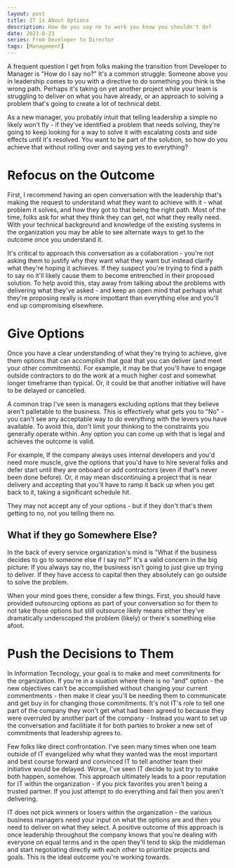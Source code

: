 ```yaml
---
layout: post
title: IT is About Options
description: How do you say no to work you know you shouldn't do?
date: 2023-8-23
series: From Developer to Director
tags: [Management]
---
```


A frequent question I get from folks making the transition from Developer to Manager is "How do I say no?"  It's a common struggle: Someone above you in leadership comes to you with a directive to do something you think is the wrong path.  Perhaps it's taking on yet another project while your team is struggling to deliver on what you have already, or an approach to solving a problem that's going to create a lot of technical debt.

As a new manager, you probably intuit that telling leadership a simple no likely won't fly - if they've identified a problem that needs solving, they're going to keep looking for a way to solve it with escalating costs and side effects until it's resolved.  You want to be part of the solution, so how do you achieve that without rolling over and saying yes to everything?

# Refocus on the Outcome

First, I recommend having an open conversation with the leadership that's making the request to understand what they want to achieve with it - what problem it solves, and how they got to that being the right path.  Most of the time, folks ask for what they think they can get, not what they really need.  With your technical background and knowledge of the existing systems in the organization you may be able to see alternate ways to get to the outcome once you understand it.

It's critical to approach this conversation as a collaboration - you're not asking them to justify why they want what they want but instead clarify what they're hoping it achieves.  If they suspect you're trying to find a path to say no it'll likely cause them to become entrenched in their proposed solution.  To help avoid this, stay away from talking about the problems with delivering what they've asked - and keep an open mind that perhaps what they're proposing really is more impottant than everything else and you'll end up compromising elsewhere.

# Give Options

Once you have a clear understanding of what they're trying to achieve, give them options that can accomplish that goal that you can deliver (and meet your other commitments).  For example, it may be that you'll have to engage outside contractors to do the work at a much higher cost and somewhat longer timeframe than typical.  Or, it could be that another initiative will have to be delayed or cancelled.  

A common trap I've seen is managers excluding options that they believe aren't palletable to the business. This is effectively what gets you to "No" - you can't see any acceptable way to do everything with the levers you have available.  To avoid this, don't limit your thinking to the constraints you generally operate within.  Any option you can come up with that is legal and achieves the outcome is valid.

For example, If the company always uses internal developers and you'd need more muscle, give the options that you'd have to hire several folks and defer start until they are onboard or add contractors (even if that's never been done before).  Or, it may mean discontinuing a project that is near delivery and accepting that you'll have to ramp it back up when you get back to it, taking a significant schedule hit.  

They may not accept any of your options - but if they don't that's them getting to no, not you telling them no.

## What if they go Somewhere Else?

In the back of every service organization's mind is "What if the business decides to go to someone else if I say no?"  It's a valid concern in the big picture: If you always say no, the business isn't going to just give up trying to deliver.  If they have access to capital then they absolutely can go outside to solve the problem.  

When your mind goes there, consider a few things.  First, you should have provided outsourcing options as part of your conversation so for them to not take those options but still outsource likely means either they've dramatically underscoped the problem (likely) or there's something else afoot.  

# Push the Decisions to Them

In Information Tecnology, your goal is to make and meet commitments for the organization.  If you're in a siuation where there is no "and" option - the new objectives can't be accomplished without changing your current commentments - then make it clear you'll be needing them to communicate and get buy in for changing those commitments.  It's not IT's role to tell one part of the company they won't get what had been agreed to because they were overruled by another part of the company - Instead you want to set up the conversation and facilitiate it for both parties to broker a new set of commitments that leadership agrees to.

Few folks like direct confrontation. I've seen many times when one team outside of IT evangelized why what they wanted was the most important and best course forward and convinced IT to tell another team their initiative would be delayed.  Worse, I've seen IT decide to just try to make both happen, somehow.  This approach ultimately leads to a poor reputation for IT within the organization - if you pick favorites you aren't being a trusted partner.  If you just attempt to do everything and fail then you aren't delivering.

IT does not pick winners or losers within the organization - the various business managers need your input on what the options are and then you need to deliver on what they select.  A positive outcome of this approach is once leadership throughout the company knows that you're dealing with everyone on equal terms and in the open they'll tend to skip the middleman and start negotiating directly with each other to prioritize projects and goals.  This is the ideal outcome you're working towards.